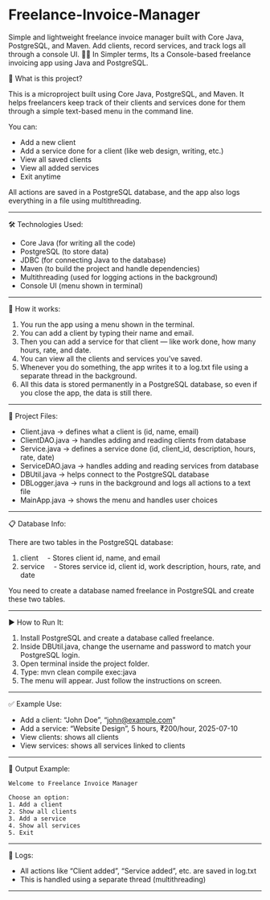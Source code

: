 # Freelance-Invoice-Manager
Simple and lightweight freelance invoice manager built with Core Java, PostgreSQL, and Maven. Add clients, record services, and track logs all through a console UI. 💼🧾  In Simpler terms, Its a Console-based freelance invoicing app using Java and PostgreSQL.


🧾 What is this project?

This is a microproject built using Core Java, PostgreSQL, and Maven. It helps freelancers keep track of their clients and services done for them through a simple text-based menu in the command line.

You can:

* Add a new client
* Add a service done for a client (like web design, writing, etc.)
* View all saved clients
* View all added services
* Exit anytime

All actions are saved in a PostgreSQL database, and the app also logs everything in a file using multithreading.

---

🛠️ Technologies Used:

* Core Java (for writing all the code)
* PostgreSQL (to store data)
* JDBC (for connecting Java to the database)
* Maven (to build the project and handle dependencies)
* Multithreading (used for logging actions in the background)
* Console UI (menu shown in terminal)

---

🧠 How it works:

1. You run the app using a menu shown in the terminal.
2. You can add a client by typing their name and email.
3. Then you can add a service for that client — like work done, how many hours, rate, and date.
4. You can view all the clients and services you’ve saved.
5. Whenever you do something, the app writes it to a log.txt file using a separate thread in the background.
6. All this data is stored permanently in a PostgreSQL database, so even if you close the app, the data is still there.

---

📂 Project Files:

* Client.java → defines what a client is (id, name, email)
* ClientDAO.java → handles adding and reading clients from database
* Service.java → defines a service done (id, client\_id, description, hours, rate, date)
* ServiceDAO.java → handles adding and reading services from database
* DBUtil.java → helps connect to the PostgreSQL database
* DBLogger.java → runs in the background and logs all actions to a text file
* MainApp.java → shows the menu and handles user choices

---

📋 Database Info:

There are two tables in the PostgreSQL database:

1. client
    - Stores client id, name, and email
2. service
    - Stores service id, client id, work description, hours, rate, and date

You need to create a database named freelance in PostgreSQL and create these two tables.

---

▶️ How to Run It:

1. Install PostgreSQL and create a database called freelance.
2. Inside DBUtil.java, change the username and password to match your PostgreSQL login.
3. Open terminal inside the project folder.
4. Type:
   mvn clean compile exec\:java
5. The menu will appear. Just follow the instructions on screen.

---

✅ Example Use:

* Add a client: “John Doe”, “[john@example.com](mailto:john@example.com)”
* Add a service: “Website Design”, 5 hours, ₹200/hour, 2025-07-10
* View clients: shows all clients
* View services: shows all services linked to clients

---

🧾 Output Example:

```
Welcome to Freelance Invoice Manager

Choose an option:
1. Add a client
2. Show all clients
3. Add a service
4. Show all services
5. Exit
```

---

📁 Logs:

* All actions like “Client added”, “Service added”, etc. are saved in log.txt
* This is handled using a separate thread (multithreading)

---
